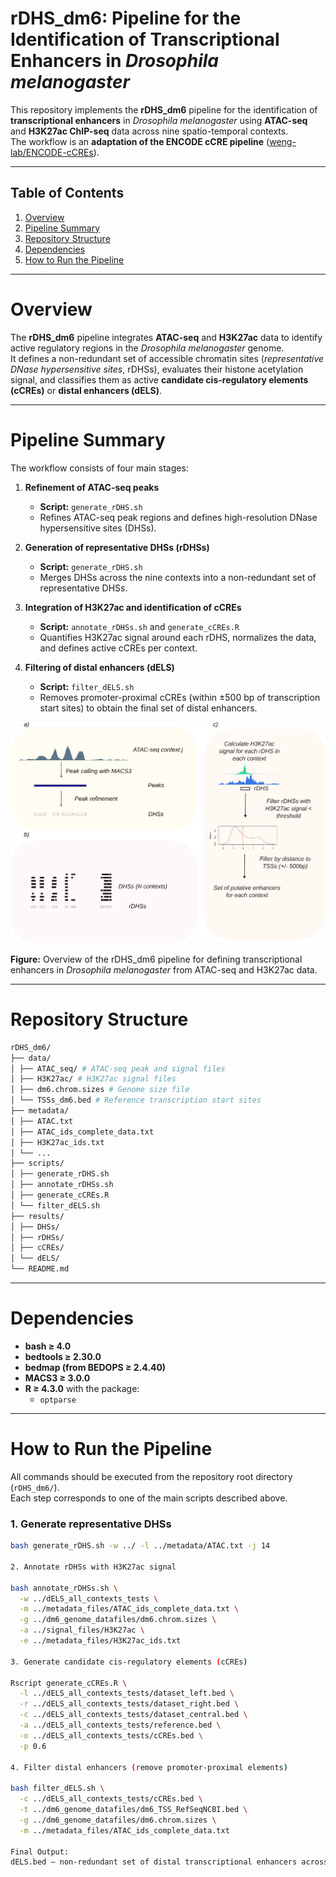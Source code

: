 # rDHS_dm6: Pipeline for the Identification of Transcriptional Enhancers in *Drosophila melanogaster*

This repository implements the **rDHS_dm6** pipeline for the identification of **transcriptional enhancers** in *Drosophila melanogaster* using **ATAC-seq** and **H3K27ac ChIP-seq** data across nine spatio-temporal contexts.  
The workflow is an **adaptation of the ENCODE cCRE pipeline** ([weng-lab/ENCODE-cCREs](https://github.com/weng-lab/ENCODE-cCREs/tree/master/Version-4/cCRE-Pipeline)).

---

## Table of Contents
1. [Overview](#overview)
2. [Pipeline Summary](#pipeline-summary)
3. [Repository Structure](#repository-structure)
4. [Dependencies](#dependencies)
5. [How to Run the Pipeline](#how-to-run-the-pipeline)

---

# Overview

The **rDHS_dm6** pipeline integrates **ATAC-seq** and **H3K27ac** data to identify active regulatory regions in the *Drosophila melanogaster* genome.  
It defines a non-redundant set of accessible chromatin sites (*representative DNase hypersensitive sites*, rDHSs), evaluates their histone acetylation signal, and classifies them as active **candidate cis-regulatory elements (cCREs)** or **distal enhancers (dELS)**.

---

# Pipeline Summary

The workflow consists of four main stages:

1. **Refinement of ATAC-seq peaks**  
   - **Script:** `generate_rDHS.sh`  
   - Refines ATAC-seq peak regions and defines high-resolution DNase hypersensitive sites (DHSs).

2. **Generation of representative DHSs (rDHSs)**  
   - **Script:** `generate_rDHS.sh`  
   - Merges DHSs across the nine contexts into a non-redundant set of representative DHSs.

3. **Integration of H3K27ac and identification of cCREs**  
   - **Script:** `annotate_rDHSs.sh` and `generate_cCREs.R`  
   - Quantifies H3K27ac signal around each rDHS, normalizes the data, and defines active cCREs per context.

4. **Filtering of distal enhancers (dELS)**  
   - **Script:** `filter_dELS.sh`  
   - Removes promoter-proximal cCREs (within ±500 bp of transcription start sites) to obtain the final set of distal enhancers.

![Pipeline Diagram](figures/methods.png)

**Figure:** Overview of the rDHS_dm6 pipeline for defining transcriptional enhancers in *Drosophila melanogaster* from ATAC-seq and H3K27ac data.

---

# Repository Structure
```bash
rDHS_dm6/
├── data/
│ ├── ATAC_seq/ # ATAC-seq peak and signal files
│ ├── H3K27ac/ # H3K27ac signal files
│ ├── dm6.chrom.sizes # Genome size file
│ └── TSSs_dm6.bed # Reference transcription start sites
├── metadata/
│ ├── ATAC.txt
│ ├── ATAC_ids_complete_data.txt
│ ├── H3K27ac_ids.txt
│ └── ...
├── scripts/
│ ├── generate_rDHS.sh
│ ├── annotate_rDHSs.sh
│ ├── generate_cCREs.R
│ └── filter_dELS.sh
├── results/
│ ├── DHSs/
│ ├── rDHSs/
│ ├── cCREs/
│ └── dELS/
└── README.md
```

---

# Dependencies

- **bash ≥ 4.0**  
- **bedtools ≥ 2.30.0**  
- **bedmap (from BEDOPS ≥ 2.4.40)**  
- **MACS3 ≥ 3.0.0**  
- **R ≥ 4.3.0** with the package:
  - `optparse`

---

# How to Run the Pipeline

All commands should be executed from the repository root directory (`rDHS_dm6/`).  
Each step corresponds to one of the main scripts described above.

### 1. Generate representative DHSs
```bash
bash generate_rDHS.sh -w ../ -l ../metadata/ATAC.txt -j 14

2. Annotate rDHSs with H3K27ac signal

bash annotate_rDHSs.sh \
  -w ../dELS_all_contexts_tests \
  -m ../metadata_files/ATAC_ids_complete_data.txt \
  -g ../dm6_genome_datafiles/dm6.chrom.sizes \
  -a ../signal_files/H3K27ac \
  -e ../metadata_files/H3K27ac_ids.txt

3. Generate candidate cis-regulatory elements (cCREs)

Rscript generate_cCREs.R \
  -l ../dELS_all_contexts_tests/dataset_left.bed \
  -r ../dELS_all_contexts_tests/dataset_right.bed \
  -c ../dELS_all_contexts_tests/dataset_central.bed \
  -a ../dELS_all_contexts_tests/reference.bed \
  -o ../dELS_all_contexts_tests/cCREs.bed \
  -p 0.6

4. Filter distal enhancers (remove promoter-proximal elements)

bash filter_dELS.sh \
  -c ../dELS_all_contexts_tests/cCREs.bed \
  -t ../dm6_genome_datafiles/dm6_TSS_RefSeqNCBI.bed \
  -g ../dm6_genome_datafiles/dm6.chrom.sizes \
  -m ../metadata_files/ATAC_ids_complete_data.txt

Final Output:
dELS.bed — non-redundant set of distal transcriptional enhancers across all contexts.